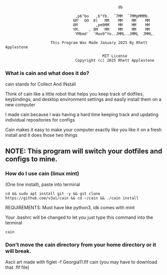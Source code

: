                    
                                                      db                               
                                                                                       
                                   ,p6"bo   ,6"Yb.  `7MM  `7MMpMMMb.                   
                                  6M'  OO  8)   MM    MM    MM    MM                   
                                  8M        ,pm9MM    MM    MM    MM                   
                                  YM.    , 8M   MM    MM    MM    MM                   
                                   YMbmd'  `Moo9^Yo..JMML..JMML  JMML.                 
                                                                                       
                        This Program Was Made January 2025 By Rhett Applestone         
                                                                                       
                                               MIT License                             
                                   Copyright (c) 2025 Rhett Applestone                 


### What is cain and what does it do?

cain stands for Collect And INstall

Think of cain like a little robot that helps you keep track of dotfiles, keybindings, and desktop environment settings and easily install them on a new computer

I made cain because I was having a hard time keeping track and updating individual repositories for configs

Cain makes it easy to make your computer exactly like you like it on a fresh install and it does those two things



## NOTE: This program will switch your dotfiles and configs to mine.

### How do I use cain (linux mint)

(One line install), paste into terminal
```
cd && sudo apt install git -y && git clone https://github.com/v3ai/cain && cd ~/cain && ./cain install
```

REQUIREMENTS:
    Must have like python3, idk comes with mint

Your .bashrc will be changed to let you just type this command into the terminal
```
cain
```


### Don't move the cain directory from your home directory or it will break.

Ascii art made with figlet -f Georgia11.flf cain (you may have to download that .flf file)



